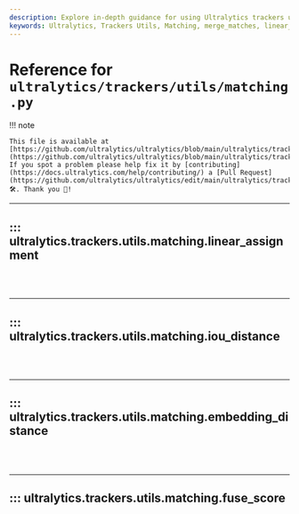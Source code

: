 ```yaml
---
description: Explore in-depth guidance for using Ultralytics trackers utils matching, including merge_matches, linear_assignment, iou_distance, embedding_distance, fuse_motion, and fuse_score.
keywords: Ultralytics, Trackers Utils, Matching, merge_matches, linear_assignment, iou_distance, embedding_distance, fuse_motion, fuse_score, documentation
---
```


# Reference for `ultralytics/trackers/utils/matching.py`

!!! note

    This file is available at [https://github.com/ultralytics/ultralytics/blob/main/ultralytics/trackers/utils/matching.py](https://github.com/ultralytics/ultralytics/blob/main/ultralytics/trackers/utils/matching.py). If you spot a problem please help fix it by [contributing](https://docs.ultralytics.com/help/contributing/) a [Pull Request](https://github.com/ultralytics/ultralytics/edit/main/ultralytics/trackers/utils/matching.py) 🛠️. Thank you 🙏!

---
## ::: ultralytics.trackers.utils.matching.linear_assignment
<br><br>

---
## ::: ultralytics.trackers.utils.matching.iou_distance
<br><br>

---
## ::: ultralytics.trackers.utils.matching.embedding_distance
<br><br>

---
## ::: ultralytics.trackers.utils.matching.fuse_score
<br><br>
